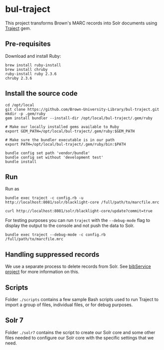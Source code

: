 # bul-traject
This project transforms Brown's MARC records into Solr documents using
[Traject](https://github.com/traject-project/traject) gem.


## Pre-requisites
Download and install Ruby:
```
brew install ruby-install
brew install chruby
ruby-install ruby 2.3.6
chruby 2.3.6
```


## Install the source code
```
cd /opt/local
git clone https://github.com/Brown-University-Library/bul-traject.git
mkdir -p .gem/ruby
gem install bundler --install-dir /opt/local/bul-traject/.gem/ruby

# Make our locally installed gems available to Ruby
export GEM_PATH=/opt/local/bul-traject/.gem/ruby:$GEM_PATH

# Make sure the bundler executable is in our path
export PATH=/opt/local/bul-traject/.gem/ruby/bin:$PATH

bundle config set path 'vendor/bundle'
bundle config set without 'development test'
bundle install
```


## Run
Run as
```
bundle exec traject -c config.rb -u http://localhost:8081/solr/blacklight-core /full/path/to/marcfile.mrc

curl http://localhost:8081/solr/blacklight-core/update?commit=true
```

For testing purposes you can run `traject` with the `--debug-mode` flag to
display the output to the console and not push the data to Solr.

```
bundle exec traject --debug-mode -c config.rb /full/path/to/marcfile.mrc
```


## Handling suppressed records
We use a separate process to delete records from Solr.
See [bibService project](https://github.com/Brown-University-Library/bibService) for more information on this.


## Scripts
Folder `./scripts` contains a few sample Bash scripts used to run Traject to
import a group of files, individual files, or for debug purposes.


## Solr 7
Folder `./solr7` contains the script to create our Solr core and some other files needed to configure our Solr core with the specific settings that we need.